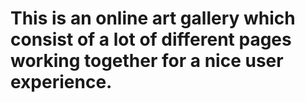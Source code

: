 # This is an online art gallery which consist of a lot of different pages working together for a nice user experience.
